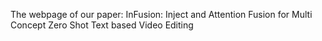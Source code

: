 The webpage of our paper: InFusion: Inject and Attention Fusion for Multi Concept Zero Shot Text based
Video Editing
